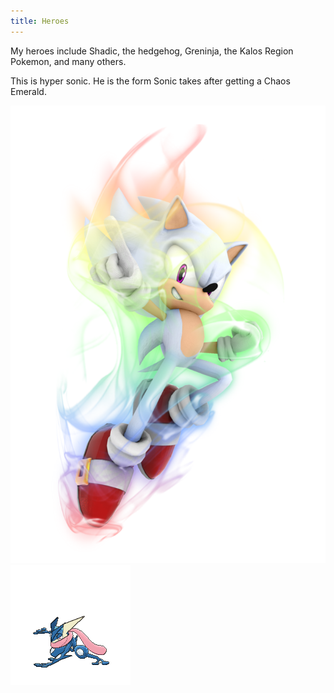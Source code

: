 ```yaml
---
title: Heroes
---
```


My heroes include Shadic, the hedgehog, Greninja, the Kalos Region Pokemon, and many others.

This is hyper sonic. He is the form Sonic takes after getting a Chaos Emerald.

![sonic](images/hyper-sonic.png)
![greninja](images/Greninja.gif)
